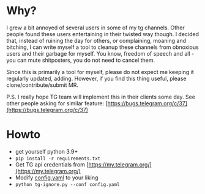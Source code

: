 # Why?
I grew a bit annoyed of several users in some of my tg channels.
Other people found these users entertaining in their twisted way though.
I decided that, instead of ruining the day for others,
or complaining, moaning and bitching, I can write myself a tool
to cleanup these channels from obnoxious users and their garbage for myself. 
You know, freedom of speech and all - you can mute shitposters, you 
do not need to cancel them.

Since this is primarily a tool for myself, please do not expect me keeping
it regularly updated, adding. However, if you find this thing useful, 
please clone/contribute/submit MR.

P.S. I really hope TG team will implement this in their clients some day.
See other people asking for similar feature: 
[https://bugs.telegram.org/c/37](https://bugs.telegram.org/c/37)

# Howto
- get yourself python 3.9+
- ```pip install -r requirements.txt```
- Get TG api credentials from [https://my.telegram.org/](https://my.telegram.org/)
- Modify [config.yaml](config.yaml) to your liking
- ```python tg-ignore.py --conf config.yaml```
